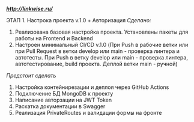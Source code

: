 ***http://linkwise.ru/***

ЭТАП 1. Настрока проекта v.1.0 + Авторизация
*Сделано:*
1. Реализована базовая настройка проекта. Установлены пакеты для работы на Frontend и Backend
2. Настроен минимальный CI/CD v.1.0 (При Push в рабочие ветки или при Pull Request в ветки develop или main - проверка линтера и автотесты. При Push в ветку develop или main - проверка линтера, автотестирование, build проекта. Деплой ветки main - ручной)

*Предстоит сделать* 
1. Настройка контейнирезации и деплоя через GitHub Actions
2. Подключение БД MongoDB к проекту
3. Написание авторзации на JWT Token
4. Раскатка документации в Swagger
5. Реализация PrivateRoutes и валидации формы на фронте
   
